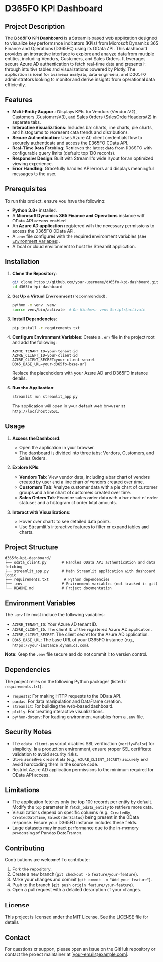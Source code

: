 # D365FO KPI Dashboard

## Project Description
The **D365FO KPI Dashboard** is a Streamlit-based web application designed to visualize key performance indicators (KPIs) from Microsoft Dynamics 365 Finance and Operations (D365FO) using its OData API. This dashboard provides an interactive interface to explore and analyze data from multiple entities, including Vendors, Customers, and Sales Orders. It leverages secure Azure AD authentication to fetch real-time data and presents it through intuitive tables and visualizations powered by Plotly. The application is ideal for business analysts, data engineers, and D365FO administrators looking to monitor and derive insights from operational data efficiently.

## Features
- **Multi-Entity Support**: Displays KPIs for Vendors (VendorsV2), Customers (CustomersV3), and Sales Orders (SalesOrderHeadersV2) in separate tabs.
- **Interactive Visualizations**: Includes bar charts, line charts, pie charts, and histograms to represent data trends and distributions.
- **Secure Authentication**: Uses Azure AD client credentials flow to securely authenticate and access the D365FO OData API.
- **Real-Time Data Fetching**: Retrieves the latest data from D365FO with configurable query limits (default: top 100 records).
- **Responsive Design**: Built with Streamlit's wide layout for an optimized viewing experience.
- **Error Handling**: Gracefully handles API errors and displays meaningful messages to the user.

## Prerequisites
To run this project, ensure you have the following:
- **Python 3.8+** installed.
- A **Microsoft Dynamics 365 Finance and Operations** instance with OData API access enabled.
- An **Azure AD application** registered with the necessary permissions to access the D365FO OData API.
- A `.env` file configured with the required environment variables (see [Environment Variables](#environment-variables)).
- A local or cloud environment to host the Streamlit application.

## Installation
1. **Clone the Repository**:
   ```bash
   git clone https://github.com/your-username/d365fo-kpi-dashboard.git
   cd d365fo-kpi-dashboard
   ```

2. **Set Up a Virtual Environment** (recommended):
   ```bash
   python -m venv .venv
   source venv/bin/activate  # On Windows: venv\Scripts\activate
   ```

3. **Install Dependencies**:
   ```bash
   pip install -r requirements.txt
   ```

4. **Configure Environment Variables**:
   Create a `.env` file in the project root and add the following:
   ```plaintext
   AZURE_TENANT_ID=your-tenant-id
   AZURE_CLIENT_ID=your-client-id
   AZURE_CLIENT_SECRET=your-client-secret
   D365_BASE_URL=your-d365fo-base-url
   ```
   Replace the placeholders with your Azure AD and D365FO instance details.

5. **Run the Application**:
   ```bash
   streamlit run streamlit_app.py
   ```
   The application will open in your default web browser at `http://localhost:8501`.

## Usage
1. **Access the Dashboard**:
   - Open the application in your browser.
   - The dashboard is divided into three tabs: Vendors, Customers, and Sales Orders.

2. **Explore KPIs**:
   - **Vendors Tab**: View vendor data, including a bar chart of vendors created by user and a line chart of vendors created over time.
   - **Customers Tab**: Analyze customer data with a pie chart of customer groups and a line chart of customers created over time.
   - **Sales Orders Tab**: Examine sales order data with a bar chart of order statuses and a histogram of order total amounts.

3. **Interact with Visualizations**:
   - Hover over charts to see detailed data points.
   - Use Streamlit's interactive features to filter or expand tables and charts.

## Project Structure
```
d365fo-kpi-dashboard/
├── odata_client.py       # Handles OData API authentication and data fetching
├── streamlit_app.py      # Main Streamlit application with dashboard logic
├── requirements.txt       # Python dependencies
├── .env                  # Environment variables (not tracked in git)
└── README.md             # Project documentation
```

## Environment Variables
The `.env` file must include the following variables:
- `AZURE_TENANT_ID`: Your Azure AD tenant ID.
- `AZURE_CLIENT_ID`: The client ID of the registered Azure AD application.
- `AZURE_CLIENT_SECRET`: The client secret for the Azure AD application.
- `D365_BASE_URL`: The base URL of your D365FO instance (e.g., `https://your-instance.dynamics.com`).

**Note**: Keep the `.env` file secure and do not commit it to version control.

## Dependencies
The project relies on the following Python packages (listed in `requirements.txt`):
- `requests`: For making HTTP requests to the OData API.
- `pandas`: For data manipulation and DataFrame creation.
- `streamlit`: For building the web-based dashboard.
- `plotly`: For creating interactive visualizations.
- `python-dotenv`: For loading environment variables from a `.env` file.

## Security Notes
- The `odata_client.py` script disables SSL verification (`verify=False`) for simplicity. In a production environment, ensure proper SSL certificate validation to avoid security risks.
- Store sensitive credentials (e.g., `AZURE_CLIENT_SECRET`) securely and avoid hardcoding them in the source code.
- Restrict Azure AD application permissions to the minimum required for OData API access.

## Limitations
- The application fetches only the top 100 records per entity by default. Modify the `top` parameter in `fetch_odata_entity` to retrieve more data.
- Visualizations depend on specific columns (e.g., `CreatedBy`, `CreatedDateTime`, `SalesOrderStatus`) being present in the OData response. Ensure your D365FO instance includes these fields.
- Large datasets may impact performance due to the in-memory processing of Pandas DataFrames.

## Contributing
Contributions are welcome! To contribute:
1. Fork the repository.
2. Create a new branch (`git checkout -b feature/your-feature`).
3. Make your changes and commit (`git commit -m "Add your feature"`).
4. Push to the branch (`git push origin feature/your-feature`).
5. Open a pull request with a detailed description of your changes.

## License
This project is licensed under the MIT License. See the [LICENSE](LICENSE) file for details.

## Contact
For questions or support, please open an issue on the GitHub repository or contact the project maintainer at [your-email@example.com].